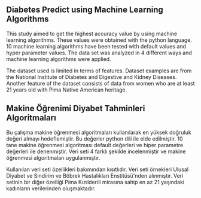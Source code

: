 ## Diabetes Predict using Machine Learning Algorithms
This study aimed to get the highest accuracy value by using machine learning algorithms. These values were obtained with the python language. 10 machine learning algorithms have been tested with default values and hyper parameter values.
The data set was analyzed in 4 different ways and machine learning algorithms were applied.

The dataset used is limited in terms of features. Dataset examples are from the National Institute of Diabetes and Digestive and Kidney Diseases. Another feature of the dataset consists of data from women who are at least 21 years old with Pima Native American heritage.


## Makine Öğrenimi Diyabet Tahminleri Algoritmaları 
Bu çalışma makine öğrenmesi algoritmaları kullanılarak en yüksek doğruluk değeri almayı hedeflemiştir. Bu değerler python dili ile elde edilmiştir. 10 tane makine öğrenmesi algoritması default değerleri ve hiper parametre değerleri ile denenmiştir. 
Veri seti 4 farklı şekilde incelenmiştir ve makine öğrenmesi algoritmaları uygulanmıştır. 

Kullanılan veri seti özellikleri bakımından kısıtlıdır. Veri seti örnekleri Ulusal Diyabet ve Sindirim ve Böbrek Hastalıkları Enstitüsü'nden alınmıştır. Veri setinin bir diğer özelliği Pima Kızılderili mirasına sahip en az 21 yaşındaki kadınların verilerinden oluşmaktadır.
